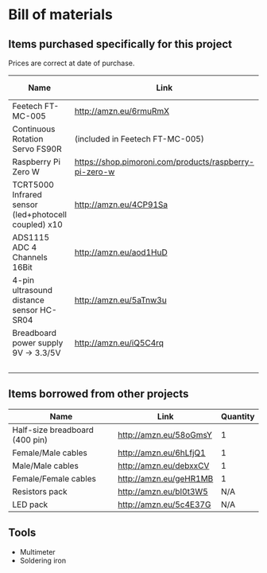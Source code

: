 # Bill of materials


## Items purchased specifically for this project
Prices are correct at date of purchase.

| Name | Link | Quantity | Price (€) |
|------|-------|----------|-|
| Feetech FT-MC-005 | http://amzn.eu/6rmuRmX | 1 | 15.00 |
| Continuous Rotation Servo FS90R  | (included in Feetech FT-MC-005) | 2 | 0.00 |
| Raspberry Pi Zero W | https://shop.pimoroni.com/products/raspberry-pi-zero-w | 1 | 15.50 |
| TCRT5000 Infrared sensor (led+photocell coupled) x10 | http://amzn.eu/4CP91Sa | 1 | 1.00 |
| ADS1115 ADC 4 Channels 16Bit | http://amzn.eu/aod1HuD | 1 | 4.00 |
| 4-pin ultrasound distance sensor HC-SR04 | http://amzn.eu/5aTnw3u  | 1 | 1.39 |
| Breadboard power supply 9V -> 3.3/5V |  http://amzn.eu/iQ5C4rq | 1 | 1.39 |
|||**Total**| **38.28** |


## Items borrowed from other projects

| Name | Link | Quantity |
|-|-|-|
| Half-size breadboard (400 pin) | http://amzn.eu/58oGmsY | 1 |
| Female/Male cables | http://amzn.eu/6hLfjQ1 | 1 |
| Male/Male cables | http://amzn.eu/debxxCV | 1 |
| Female/Female cables | http://amzn.eu/geHR1MB | 1 |
| Resistors pack | http://amzn.eu/bI0t3W5 | N/A |
| LED pack | http://amzn.eu/5c4E37G  | N/A |

## Tools 

- Multimeter
- Soldering iron